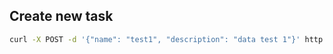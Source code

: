 
## Create new task
```bash
curl -X POST -d '{"name": "test1", "description": "data test 1"}' http://127.0.0.1:8080/task
```